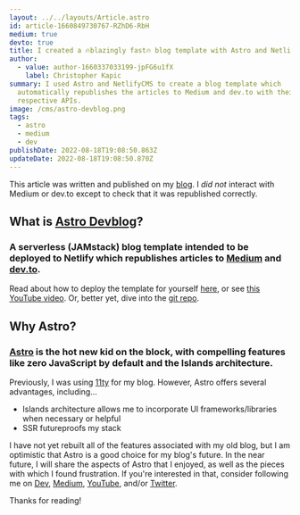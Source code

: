 ```yaml
---
layout: ../../layouts/Article.astro
id: article-1660849730767-RZhD6-RbH
medium: true
devto: true
title: I created a 🔥blazingly fast🔥 blog template with Astro and NetlifyCMS
author:
  - value: author-1660337033199-jpFG6u1fX
    label: Christopher Kapic
summary: I used Astro and NetlifyCMS to create a blog template which
  automatically republishes the articles to Medium and dev.to with their
  respective APIs.
image: /cms/astro-devblog.png
tags:
  - astro
  - medium
  - dev
publishDate: 2022-08-18T19:08:50.863Z
updateDate: 2022-08-18T19:08:50.870Z
---
```

This article was written and published on my [blog](https://christopherkapic.com). I _did not_ interact with Medium or dev.to except to check that it was republished correctly.

## What is [Astro Devblog](https://astro-devblog.netlify.app/)?
### A serverless (JAMstack) blog template intended to be deployed to Netlify which republishes articles to [Medium](https://medium.com/@christopherkapic) and [dev.to](https://dev.to/christopherkapic).

Read about how to deploy the template for yourself [here](https://astro-devblog.netlify.app/article/how-to-use-astro-devblog), or see [this YouTube video](https://youtu.be/8c7_vX3XPDc). Or, better yet, dive into the [git repo](https://github.com/christopher-kapic/astro-devblog).

## Why Astro?
### [Astro](https://astro.build/) is the hot new kid on the block, with compelling features like zero JavaScript by default and the Islands architecture.

Previously, I was using [11ty](https://www.11ty.dev) for my blog. However, Astro offers several advantages, including...
- Islands architecture allows me to incorporate UI frameworks/libraries when necessary or helpful
- SSR futureproofs my stack

I have not yet rebuilt all of the features associated with my old blog, but I am optimistic that Astro is a good choice for my blog's future. In the near future, I will share the aspects of Astro that I enjoyed, as well as the pieces with which I found frustration. If you're interested in that, consider following me on [Dev](https://dev.to/christopherkapic), [Medium](https://medium.com/@christopherkapic), [YouTube](https://www.youtube.com/channel/UCuXgDzDJhNAwvzvc62GnYwA), and/or [Twitter](https://twitter.com/kapicode).

Thanks for reading!